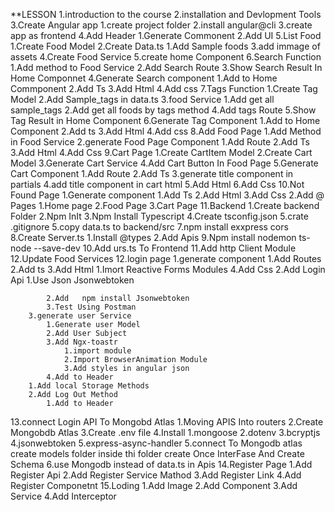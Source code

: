 **LESSON
1.introduction to the course
2.installation and Devlopment Tools
3.Create Angular app
    1.create project folder
    2.install angular@cli
    3.create app as frontend
4.Add Header
    1.Generate Commonent
    2.Add UI
5.List Food
    1.Create Food Model
    2.Create Data.ts
        1.Add Sample foods
    3.add immage of assets
    4.Create Food Service
    5.create home Component
6.Search Function
    1.Add method to Food Service
    2.Add Search Route
    3.Show Search Result In Home Componnet
    4.Generate Search component
        1.Add to Home Commponent
        2.Add Ts
        3.Add Html
        4.Add css
7.Tags Function
    1.Create Tag Model
    2.Add Sample_tags in data.ts
    3.food Service
        1.Add get all sample_tags
        2.Add get all foods by tags method
    4.Add tags Route
    5.Show Tag Result in Home Component
    6.Generate Tag Component
        1.Add to Home Component
        2.Add ts 
        3.Add Html
        4.Add css
8.Add Food Page
    1.Add Method in Food Service
    2.generate Food Page Component
        1.Add Route
        2.Add Ts
        3.Add Html
        4.Add Css
9.Cart Page
    1.Create CartItem Model
    2.Create Cart Model
    3.Generate Cart Service
    4.Add Cart Button In Food Page
    5.Generate Cart Component
        1.Add Route
        2.Add Ts
        3.generate title component in partials
        4.add title component in cart html
        5.Add Html
        6.Add Css
10.Not Found Page
    1.Generate  component
        1.Add Ts
        2.Add Html
        3.Add Css
    2.Add @ Pages
        1.Home page
        2.Food Page
        3.Cart Page
11.Backend
    1.Create backend Folder
    2.Npm InIt
    3.Npm Install Typescript
    4.Create tsconfig.json
    5.crate .gitignore
    5.copy data.ts to backend/src
    7.npm install exxpress cors
    8.Create Server.ts
        1.Install @types
        2.Add Apis
    9.Npm install nodemon ts-node --save-dev
    10.Add urs.ts To Frontend
    11.Add http Client Module
    12.Update Food Services
12.login page
        1.generate component
            1.Add Routes
            2.Add ts
            3.Add Html
                1.Imort Reactive Forms Modules
            4.Add Css
        2.Add Login Api
            1.Use Json Jsonwebtoken
             
            2.Add   npm install Jsonwebtoken
            3.Test Using Postman
        3.generate user Service
            1.Generate user Model
            2.Add User Subject
            3.Add Ngx-toastr
                1.import module
                2.Import BrowserAnimation Module
                3.Add styles in angular json
            4.Add to Header
        1.Add local Storage Methods
        2.Add Log Out Method
            1.Add to Header
13.connect Login API To Mongobd Atlas
    1.Moving APIS Into routers
    2.Create Mongobdb Atlas
    3.Create .env file
    4.Install
        1.mongoose 
        2.dotenv
        3.bcryptjs
        4.jsonwebtoken
        5.express-async-handler
    5.connect To Mongodb atlas
        create models folder inside thi folder create Once InterFase And Create Schema
    6.use Mongodb instead of data.ts in Apis
14.Register Page
    1.Add Register Api
    2.Add Register Service Mathod
    3.Add Register Link
    4.Add Register Componetnt
15.Loding
    1.Add Image
    2.Add Component
    3.Add Service
    4.Add Interceptor
        